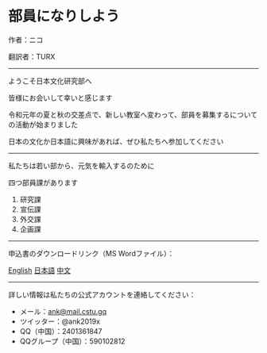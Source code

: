 # 部員になりしよう

作者：ニコ

翻訳者：TURX

---

ようこそ日本文化研究部へ

皆様にお会いして幸いと感じます

令和元年の夏と秋の交差点で、新しい教室へ変わって、部員を募集するについての活動が始まりました

日本の文化か日本語に興味があれば、ぜひ私たちへ参加してください

---

私たちは若い部から、元気を輸入するのために

四つ部員課があります

1. 研究課
2. 宣伝課
3. 外交課
4. 企画課

---

申込書のダウンロードリンク（MS Wordファイル）：

[English](/attachment/news/20190901/Application%20Form.docx) [日本語](/attachment/news/20190901/入部届.docx) [中文](/attachment/news/20190901/申请书.docx)

---

詳しい情報は私たちの公式アカウントを連絡してください：

- メール：ank@mail.cstu.gq
- ツイッター：@ank2019x
- QQ（中国）：2401361847
- QQグループ（中国）：590102812